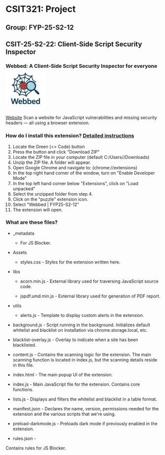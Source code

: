 # CSIT321: Project

## Group: FYP-25-S2-12

## CSIT-25-S2-22: Client-Side Script Security Inspector

### Webbed: A Client-Side Script Security Inspector for everyone ![Project Logo](Assets/logo/Webbed128.png)
[Website](https://website-live-lh4w.onrender.com/)
Scan a website for JavaScript vulnerabilities and missing security headers — all using a browser extension.


### How do I install this extension? [Detailed instructions](https://docs.google.com/document/d/1ngDJaPOE-eq5YnhKlkv9R6mOWSeWzlUV/edit?usp=sharing&ouid=110512395928968253216&rtpof=true&sd=true)
1. Locate the Green (<> Code) button
2. Press the button and click "Download ZIP"
3. Locate the ZIP file in your computer (default C:/Users/<username>/Downloads)
4. Unzip the ZIP file. A folder will appear.
5. Open Google Chrome and navigate to: (chrome://extensions)
6. In the top right hand corner of the window, turn on "Enable Developer Mode"
7. In the top left hand corner below "Extensions", click on "Load unpacked"
8. Select the unzipped folder from step 4.
9. Click on the "puzzle" extension icon.
10. Select "Webbed | FYP25-S2-12"
11. The extension will open.





### What are these files?

- _metadata
    - For JS Blocker.

- Assets
    - styles.css -
    Styles for the extension written here.

- libs
    - acorn.min.js -
    External library used for traversing JavaScript source code.

    - jspdf.umd.min.js -
    External library used for generation of PDF report.

- utils
    - alerts.js -
    Template to display custom alerts in the extension.

- background.js -
Script running in the background. Initializes default whitelist and blacklist on installation via chrome.storage.local, etc.

- blacklist-overlay.js -
Overlay to indicate when a site has been blacklisted.

- content.js -
Contains the scanning logic for the extension. The main scanning function is located in index.js, but the scanning details reside in this file.

- index.html -
The main popup UI of the extension.

- index.js -
Main JavaScript file for the extension. Contains core functions.

- lists.js - 
Displays and filters the whitelist and blacklist in a table format.

- manifest.json -
Declares the name, version, permissions needed for the extension and the various scripts that we're using.

- preload-darkmode.js -
Preloads dark mode if previously enabled in the extension.

- rules.json -

Contains rules for JS Blocker.
